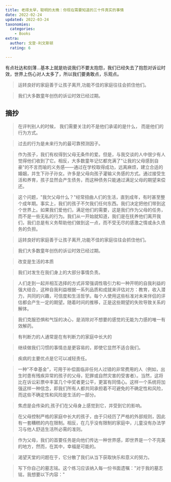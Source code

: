 ```yaml
---
title: 老得太早，聪明的太晚：你现在需要知道的三十件真实的事情 
date: 2022-02-24
updated: 2022-03-24
taxonomies:
  categories:
    - Books
extra:
  author: 戈登·利文斯顿
  rating: 6

---
```



有点社达和刻薄...基本上就是劝说我们不要太抱怨，我们已经失去了抱怨对诉讼时效，世界上伤心对人太多了，所以我们要勇敢点，乐观点。

> 运转良好的家庭善于让孩子离开,功能不佳的家庭往往会抓住他们。

> 我们大多数童年创伤的诉讼时效已经过期。

<!-- more -->

## 摘抄

> 在评判别人的时候， 我们需要关注的不是他们承诺的是什么， 而是他们的行为方式。

> 过去的行为是未来行为的最可靠预测因子。

> 作为孩子，我们有权得到父母无条件的爱。但是，与我交谈的人中很少有人觉得他们收到了它。相反，大多数童年记忆都充满了"让我的父母感到自豪"的不言而喻的义务感——通过在学校取得成功，远离麻烦，建立合适的婚姻，并生下孙子孙女。许多是父母向孩子灌输义务感的方式。通过接受生活和养育，孩子显然会产生债务，而这种债务只能通过满足父母的期望来偿还。


> 这个问题，"我欠父母什么？"经常扭曲人们的生活，直到成年，有时甚至整个成年期。事实上，我们的孩子不欠我们任何东西。我们决定把他们带到这个世界上。如果我们爱他们，满足他们的需要，这是我们作为父母的任务，而不是一些无私的行为。我们从一开始就知道，我们是在抚养他们离开我们，我们总是有义务帮助他们做到这一点，而不受无尽的感激之情或永久债务的负担。

> 运转良好的家庭善于让孩子离开,功能不佳的家庭往往会抓住他们。

> 我们大多数童年创伤的诉讼时效已经过期。

> 改变是生活的本质

> 我们对发生在我们身上的大部分事情负责。

> 人们走到一起并相互选择的方式非常强调性吸引力和一种开明的自我利益的强大结合，这种自我利益根据一系列品质和成就来评估对方：教育，收入潜力，共同的兴趣，可信度和生活哲学。每个人使用这些标准对未来伴侣的评估都会产生一定的期望。随着时间的推移，正是这些期望的失败导致关系的解体。

> 我们克服恐惧和气馁的决心，是消除对不想要的感觉的无能为力感的唯一有效解药。

> 有判断力的人通常是在有判断力的家庭中长大的

> 继续做我们习惯的事情总是更容易的，即使它显然不适合我们。

> 疾病的主要优点是它可以减轻责任。

> 一种"不幸基金"，可用于补偿面临非任何人过错的非常费用的人（例如，出生时患有残疾异常的孩子的父母，犯罪或自然灾害的受害者）。当然，这将比在诉讼彩票中丰富几个中奖者更公平，更富有同情心。这样一个系统将加强这样一种信念，即我们所有人都共同承担着不可避免的不确定性和风险，而这些不确定性和风险是生活的一部分。

> 焦虑是会传染的,孩子们在父母身上感觉到它，并受到它的影响。

> 在父母控制严格的家庭中长大的孩子，由于只经历了严格的外部规则，因此有一套糟糕的内在限制。相反，在几乎没有限制的家庭中，儿童没有办法学习与他人舒适生活所必需的准则。

> 作为父母，我们的首要任务是向他们传达一种世界感，即世界是一个不完美的地方，然而，在其中，幸福是可能的。

> 渴望天堂的问题在于，它分散了我们从当下获取快乐和意义的努力。

> 写下你自己的墓志铭。这个练习应该纳入每一份书面遗嘱："对于我的墓志铭，我想要以下内容："